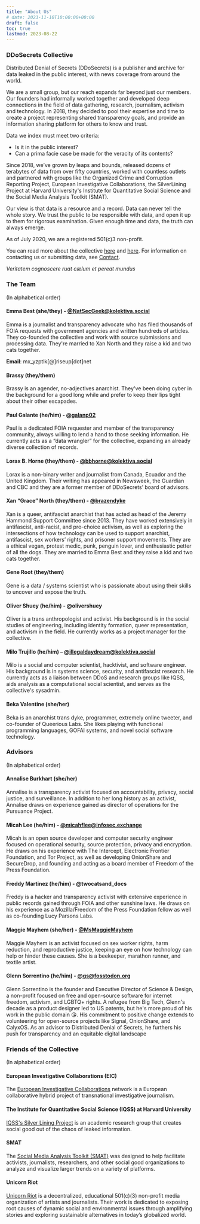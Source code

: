 ```yaml
---
title: "About Us"
# date: 2023-11-10T10:00:00+00:00
draft: false
toc: true
lastmod: 2023-08-22
---
```


### DDoSecrets Collective

Distributed Denial of Secrets (DDoSecrets) is a publisher and archive for data leaked in the public interest, with news coverage from around the world.

We are a small group, but our reach expands far beyond just our members. Our founders had informally worked together and developed deep connections in the field of data gathering, research, journalism, activism and technology. In 2018, they decided to pool their expertise and time to create a project representing shared transparency goals, and provide an information sharing platform for others to know and trust.

Data we index must meet two criteria:
- Is it in the public interest?
- Can a prima facie case be made for the veracity of its contents?

Since 2018, we’ve grown by leaps and bounds, released dozens of terabytes of data from over fifty countries, worked with countless outlets and partnered with groups like the Organized Crime and Corruption Reporting Project, European Investigative Collaborations, the SilverLining Project at Harvard University's Institute for Quantitative Social Science and the Social Media Analysis Toolkit (SMAT).

Our view is that data is a resource and a record. Data can never tell the whole story. We trust the public to be responsible with data, and open it up to them for rigorous examination. Given enough time and data, the truth can always emerge.

As of July 2020, we are a registered 501(c)3 non-profit.

You can read more about the collective [here](https://newrepublic.com/article/163106/ddossecrets-new-wikileaks-julian-assange) and [here](https://www.mic.com/impact/distributed-denial-of-secrets-is-picking-up-where-wikileaks-left-off). For information on contacting us or submitting data, see [Contact](https://ddosecrets.com/wiki/Contact).

*Veritatem cognoscere ruat cælum et pereat mundus*


### The Team

(In alphabetical order)

#### Emma Best (she/they) - [@NatSecGeek@kolektiva.social](https://kolektiva.social/@NatSecGeek)

Emma is a journalist and transparency advocate who has filed thousands of FOIA requests with government agencies and written hundreds of articles. They co-founded the collective and work with source submissions and processing data. They're married to Xan North and they raise a kid and two cats together.

**Email**: mx_yzptlk[@]riseup[dot]net


#### Brassy (they/them)

Brassy is an agender, no-adjectives anarchist. They've been doing cyber in the background for a good long while and prefer to keep their lips tight about their other escapades.


#### Paul Galante (he/him) - [@galanp02](https://twitter.com/galanp02)

Paul is a dedicated FOIA requester and member of the transparency community, always willing to lend a hand to those seeking information. He currently acts as a “data wrangler” for the collective, expanding an already diverse collection of records.


#### Lorax B. Horne (they/them) - [@bbhorne@kolektiva.social](https://kolektiva.social/@bbhorne/)

Lorax is a non-binary writer and journalist from Canada, Ecuador and the United Kingdom. Their writing has appeared in Newsweek, the Guardian and CBC and they are a former member of DDoSecrets’ board of advisors.


#### Xan “Grace” North (they/them) - [@brazendyke](https://twitter.com/brazendyke)

Xan is a queer, antifascist anarchist that has acted as head of the Jeremy Hammond Support Committee since 2013. They have worked extensively in antifascist, anti-racist, and pro-choice activism, as well as exploring the intersections of how technology can be used to support anarchist, antifascist, sex workers’ rights, and prisoner support movements. They are a ethical vegan, protest medic, punk, penguin lover, and enthusiastic petter of all the dogs. They are married to Emma Best and they raise a kid and two cats together.


#### Gene Root (they/them)

Gene is a data / systems scientist who is passionate about using their skills to uncover and expose the truth.


#### Oliver Shuey (he/him) - @olivershuey

Oliver is a trans anthropologist and activist. His background is in the social studies of engineering, including identity formation, queer representation, and activism in the field. He currently works as a project manager for the collective.


#### Milo Trujillo (he/him) – [@illegaldaydream@kolektiva.social](https://kolektiva.social/@illegaldaydream)

Milo is a social and computer scientist, hacktivist, and software engineer. His background is in systems science, security, and antifascist research. He currently acts as a liaison between DDoS and research groups like IQSS, aids analysis as a computational social scientist, and serves as the collective's sysadmin.


#### Beka Valentine (she/her)

Beka is an anarchist trans dyke, programmer, extremely online tweeter, and co-founder of Queerious Labs. She likes playing with functional programming languages, GOFAI systems, and novel social software technology.


### Advisors

(In alphabetical order)

#### Annalise Burkhart (she/her)

Annalise is a transparency activist focused on accountability, privacy, social justice, and surveillance. In addition to her long history as an activist, Annalise draws on experience gained as director of operations for the Pursuance Project.

#### Micah Lee (he/him) - [@micahflee@infosec.exchange](https://infosec.exchange/@micahflee)

Micah is an open source developer and computer security engineer focused on operational security, source protection, privacy and encryption. He draws on his experience with The Intercept, Electronic Frontier Foundation, and Tor Project, as well as developing OnionShare and SecureDrop, and founding and acting as a board member of Freedom of the Press Foundation.

#### Freddy Martinez (he/him) - @twocatsand_docs

Freddy is a hacker and transparency activist with extensive experience in public records gained through FOIA and other sunshine laws. He draws on his experience as a Mozilla/Freedom of the Press Foundation fellow as well as co-founding Lucy Parsons Labs.


#### Maggie Mayhem (she/her) - [@MsMaggieMayhem](https://twitter.com/MsMaggieMayhem)

Maggie Mayhem is an activist focused on sex worker rights, harm reduction, and reproductive justice, keeping an eye on how technology can help or hinder these causes. She is a beekeeper, marathon runner, and textile artist.

#### Glenn Sorrentino (he/him) - [@gs@fosstodon.org](https://fosstodon.org/@gs)

Glenn Sorrentino is the founder and Executive Director of Science & Design, a non-profit focused on free and open-source software for internet freedom, activism, and LGBTQ+ rights. A refugee from Big Tech, Glenn's decade as a product designer led to US patents, but he's more proud of his work in the public domain 😘. His commitment to positive change extends to volunteering for open-source projects like Signal, OnionShare, and CalyxOS. As an advisor to Distributed Denial of Secrets, he furthers his push for transparency and an equitable digital landscape


### Friends of the Collective

(In alphabetical order)

#### European Investigative Collaborations (EIC)

The [European Investigative Collaborations](https://web.archive.org/web/20210307091845/https://eic.network/) network is a European collaborative hybrid project of transnational investigative journalism.

#### The Institute for Quantitative Social Science (IQSS) at Harvard University

[IQSS's Silver Lining Project](https://projects.iq.harvard.edu/silverlining/home) is an academic research group that creates social good out of the chaos of leaked information.

#### SMAT

The [Social Media Analysis Toolkit (SMAT)](https://www.smat-app.com/) was designed to help facilitate activists, journalists, researchers, and other social good organizations to analyze and visualize larger trends on a variety of platforms.

#### Unicorn Riot

[Unicorn Riot](https://unicornriot.ninja/) is a decentralized, educational 501(c)(3) non-profit media organization of artists and journalists. Their work is dedicated to exposing root causes of dynamic social and environmental issues through amplifying stories and exploring sustainable alternatives in today’s globalized world.
